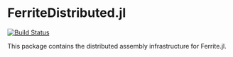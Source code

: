 # FerriteDistributed.jl

[![Build Status](https://github.com/termi-official/FerriteDistributed.jl/actions/workflows/CI.yml/badge.svg?branch=main)](https://github.com/termi-official/FerriteDistributed.jl/actions/workflows/CI.yml?query=branch%3Amain)

This package contains the distributed assembly infrastructure for Ferrite.jl.
